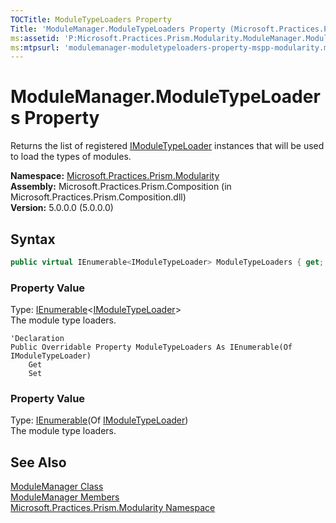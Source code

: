 ```yaml
---
TOCTitle: ModuleTypeLoaders Property
Title: 'ModuleManager.ModuleTypeLoaders Property (Microsoft.Practices.Prism.Modularity)'
ms:assetid: 'P:Microsoft.Practices.Prism.Modularity.ModuleManager.ModuleTypeLoaders'
ms:mtpsurl: 'modulemanager-moduletypeloaders-property-mspp-modularity.md'
---
```

# ModuleManager.ModuleTypeLoaders Property

Returns the list of registered [IModuleTypeLoader](/patterns-practices/reference/imoduletypeloader-interface-mspp-modularity) instances that will be used to load the types of modules.

**Namespace:** [Microsoft.Practices.Prism.Modularity](/patterns-practices/reference/mspp-modularity-namespace)  
**Assembly:** Microsoft.Practices.Prism.Composition (in Microsoft.Practices.Prism.Composition.dll)  
**Version:** 5.0.0.0 (5.0.0.0)

## Syntax

```C#
public virtual IEnumerable<IModuleTypeLoader> ModuleTypeLoaders { get; set; }
```

### Property Value

Type: [IEnumerable](http://msdn.microsoft.com/en-us/library/9eekhta0)&lt;[IModuleTypeLoader](/patterns-practices/reference/imoduletypeloader-interface-mspp-modularity)&gt;  
The module type loaders.

```VB
'Declaration
Public Overridable Property ModuleTypeLoaders As IEnumerable(Of IModuleTypeLoader)
	Get
	Set
```

### Property Value

Type: [IEnumerable](http://msdn.microsoft.com/en-us/library/9eekhta0)(Of [IModuleTypeLoader](/patterns-practices/reference/imoduletypeloader-interface-mspp-modularity))  
The module type loaders.

## See Also

[ModuleManager Class](/patterns-practices/reference/modulemanager-class-mspp-modularity)  
[ModuleManager Members](/patterns-practices/reference/modulemanager-members-mspp-modularity)  
[Microsoft.Practices.Prism.Modularity Namespace](/patterns-practices/reference/mspp-modularity-namespace)  

